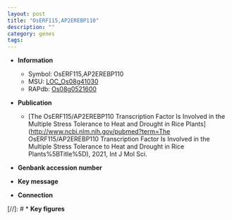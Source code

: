 ```yaml
---
layout: post
title: "OsERF115,AP2EREBP110"
description: ""
category: genes
tags: 
---
```


* **Information**  
    + Symbol: OsERF115,AP2EREBP110  
    + MSU: [LOC_Os08g41030](http://rice.uga.edu/cgi-bin/ORF_infopage.cgi?orf=LOC_Os08g41030)  
    + RAPdb: [Os08g0521600](http://rapdb.dna.affrc.go.jp/viewer/gbrowse_details/irgsp1?name=Os08g0521600)  

* **Publication**  
    + [The OsERF115/AP2EREBP110 Transcription Factor Is Involved in the Multiple Stress Tolerance to Heat and Drought in Rice Plants](http://www.ncbi.nlm.nih.gov/pubmed?term=The OsERF115/AP2EREBP110 Transcription Factor Is Involved in the Multiple Stress Tolerance to Heat and Drought in Rice Plants%5BTitle%5D), 2021, Int J Mol Sci.

* **Genbank accession number**  

* **Key message**  

* **Connection**  

[//]: # * **Key figures**  


